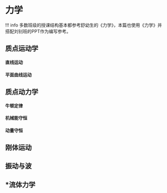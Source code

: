 # 力学

!!! info
    多数班级的授课结构基本都参考舒幼生的《力学》，本篇也使用《力学》并搭配刘钊班的PPT作为编写参考。

## 质点运动学
#### 直线运动

#### 平面曲线运动

## 质点动力学
#### 牛顿定律

#### 机械能守恒

#### 动量守恒


## 刚体运动

## 振动与波

## *流体力学
